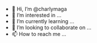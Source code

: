 - 👋 Hi, I’m @charlymaga
- 👀 I’m interested in ...
- 🌱 I’m currently learning ...
- 💞️ I’m looking to collaborate on ...
- 📫 How to reach me ...

<!---
charlymaga/charlymaga is a ✨ special ✨ repository because its `README.md` (this file) appears on your GitHub profile.
You can click the Preview link to take a look at your changes.
--->
